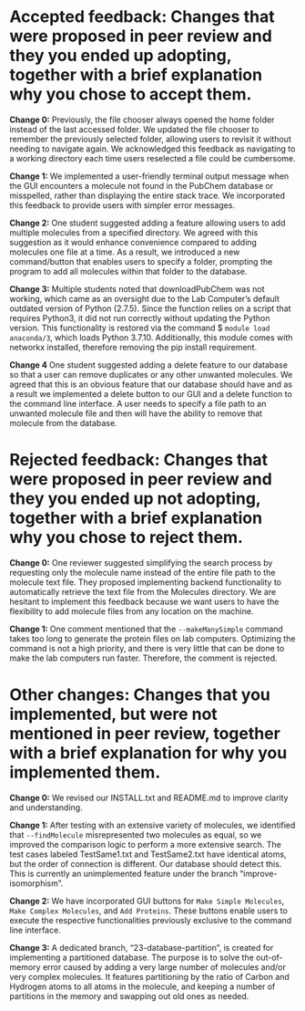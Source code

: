 # Accepted feedback: Changes that were proposed in peer review and they you ended up adopting, together with a brief explanation why you chose to accept them.

**Change 0:** 
Previously, the file chooser always opened the home folder instead of the last accessed folder. We updated the file chooser to remember the previously selected folder, allowing users to revisit it without needing to navigate again. We acknowledged this feedback as navigating to a working directory each time users reselected a file could be cumbersome.

**Change 1:** 
We implemented a user-friendly terminal output message when the GUI encounters a molecule not found in the PubChem database or misspelled, rather than displaying the entire stack trace. We incorporated this feedback to provide users with simpler error messages.

**Change 2:** 
One student suggested adding a feature allowing users to add multiple molecules from a specified directory. We agreed with this suggestion as it would enhance convenience compared to adding molecules one file at a time. As a result, we introduced a new command/button that enables users to specify a folder, prompting the program to add all molecules within that folder to the database. 

**Change 3:** 
Multiple students noted that downloadPubChem was not working, which came as an oversight due to the Lab Computer’s default outdated version of Python (2.7.5). Since the function relies on a script that requires Python3, it did not run correctly without updating the Python version. This functionality is restored via the command $ `module load anaconda/3`, which loads Python 3.7.10. Additionally, this module comes with networkx installed, therefore removing the pip install requirement.

**Change 4** 
One student suggested adding a delete feature to our database so that a user can remove duplicates or any other unwanted molecules. We agreed that this is an obvious feature that our database should have and as a result we implemented a delete button to our GUI and a delete function to the command line interface. A user needs to specify a file path to an unwanted molecule file and then will have the ability to remove that molecule from the database.

# Rejected feedback: Changes that were proposed in peer review and they you ended up not adopting, together with a brief explanation why you chose to reject them.


**Change 0:** 
One reviewer suggested simplifying the search process by requesting only the molecule name instead of the entire file path to the molecule text file. They proposed implementing backend functionality to automatically retrieve the text file from the Molecules directory. We are hesitant to implement this feedback because we want users to have the flexibility to add molecule files from any location on the machine.

**Change 1:** 
One comment mentioned that the `--makeManySimple` command takes too long to generate the protein files on lab computers. Optimizing the command is not a high priority, and there is very little that can be done to make the lab computers run faster. Therefore, the comment is rejected.


# Other changes: Changes that you implemented, but were not mentioned in peer review, together with a brief explanation for why you implemented them.
**Change 0:** 
We revised our INSTALL.txt and README.md to improve clarity and understanding.

**Change 1:** 
After testing with an extensive variety of molecules, we identified that `--findMolecule` misrepresented two molecules as equal, so we improved the comparison logic to perform a more extensive search. The test cases labeled TestSame1.txt and TestSame2.txt have identical atoms, but the order of connection is different. Our database should detect this. This is currently an unimplemented feature under the branch “improve-isomorphism”.

**Change 2:** 
We have incorporated GUI buttons for `Make Simple Molecules`, `Make Complex Molecules`, and `Add Proteins`. These buttons enable users to execute the respective functionalities previously exclusive to the command line interface.

**Change 3:** 
A dedicated branch, “23-database-partition”, is created for implementing a partitioned database. The purpose is to solve the out-of-memory error caused by adding a very large number of molecules and/or very complex molecules. It features partitioning by the ratio of Carbon and Hydrogen atoms to all atoms in the molecule, and keeping a number of partitions in the memory and swapping out old ones as needed.

